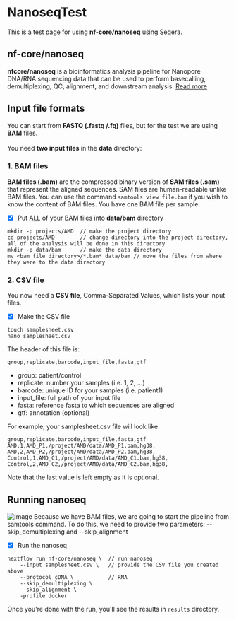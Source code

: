 # NanoseqTest
This is a test page for using **nf-core/nanoseq** using Seqera. 

## nf-core/nanoseq
**nfcore/nanoseq** is a bioinformatics analysis pipeline for Nanopore DNA/RNA sequencing data that can be used to perform basecalling, demultiplexing, QC, alignment, and downstream analysis. [Read more](https://nf-co.re/nanoseq/3.1.0/)  
  
## Input file formats
You can start from **FASTQ (.fastq /.fq)** files, but for the test we are using **BAM** files.<br/>
 <br/>
You need **two input files** in the **data** directory:
### 1. BAM files
**BAM files (.bam)** are the compressed binary version of **SAM files (.sam)** that represent the aligned sequences. SAM files are human-readable unlike BAM files. 
You can use the command `samtools view file.bam` if you wish to know the content of BAM files. You have one BAM file per sample.
- [x] Put <ins>ALL</ins> of your BAM files into **data/bam** directory
```
mkdir -p projects/AMD  // make the project directory
cd projects/AMD        // change directory into the project directory, all of the analysis will be done in this directory
mkdir -p data/bam      // make the data directory
mv <bam file directory>/*.bam* data/bam // move the files from where they were to the data directory
```
### 2. CSV file
You now need a **CSV file**, Comma-Separated Values, which lists your input files.  
- [x] Make the CSV file
```
touch samplesheet.csv
nano samplesheet.csv
```
The header of this file is:
```
group,replicate,barcode,input_file,fasta,gtf
```
- group: patient/control
- replicate: number your samples (i.e. 1, 2, ...)
- barcode: unique ID for your samples (i.e. patient1)
- input_file: full path of your input file
- fasta: reference fasta to which sequences are aligned
- gtf: annotation (optional)
  
For example, your samplesheet.csv file will look like:
```
group,replicate,barcode,input_file,fasta,gtf
AMD,1,AMD_P1,/project/AMD/data/AMD_P1.bam,hg38,
AMD,2,AMD_P2,/project/AMD/data/AMD_P2.bam,hg38,
Control,1,AMD_C1,/project/AMD/data/AMD_C1.bam,hg38,
Control,2,AMD_C2,/project/AMD/data/AMD_C2.bam,hg38,
```
Note that the last value is left empty as it is optional.


## Running nanoseq
![image](https://github.com/user-attachments/assets/4b3c523f-a22b-459b-83e7-75e9d6ffe5d6)
Because we have BAM files, we are going to start the pipeline from samtools command.
To do this, we need to provide two parameters: --skip_demultiplexing and --skip_alignment
- [x] Run the nanoseq 
```
nextflow run nf-core/nanoseq \  // run nanoseq
    --input samplesheet.csv \   // provide the CSV file you created above
    --protocol cDNA \           // RNA
    --skip_demultiplexing \
    --skip_alignment \
    -profile docker
```

Once you're done with the run, you'll see the results in `results` directory.

